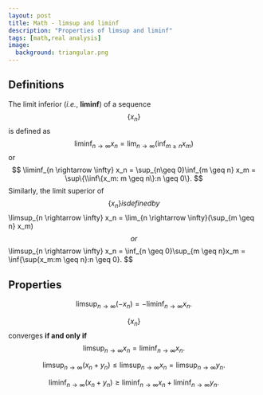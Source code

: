 ```yaml
---
layout: post
title: Math - limsup and liminf
description: "Properties of limsup and liminf"
tags: [math,real analysis]
image:
  background: triangular.png
---
```


## Definitions

The limit inferior (_i.e._, **liminf**) of a sequence $$\{x_n\}$$ is defined as  
$$
\liminf_{n \rightarrow \infty} x_n = \lim_{n \rightarrow \infty}(\inf_{m \geq n} x_m)
$$
or
$$
\liminf_{n \rightarrow \infty} x_n = \sup_{n\geq 0}\inf_{m \geq n} x_m = \sup\{\\inf\{x_m: m \geq n\}:n \geq 0\}.
$$
Similarly, the limit superior of $$\{x_n\} is defined by
$$
\limsup_{n \rightarrow \infty} x_n = \lim_{n \rightarrow \infty}(\sup_{m \geq n} x_m)
$$
or
$$
\limsup_{n \rightarrow \infty} x_n = \inf_{n \geq 0}\sup_{m \geq n}x_m = \inf\{\sup\{x_m:m \geq n\}:n \geq 0\}.
$$

## Properties

$$\limsup_{n \rightarrow \infty} (- x_n) = -\liminf_{n \rightarrow \infty}x_n.$$  

$$\{x_n\}$$ converges **if and only if**
$$
\limsup_{n \rightarrow \infty} x_n = \liminf_{n \rightarrow \infty}x_n.
$$

$$\limsup_{n \rightarrow \infty} (x_n + y_n) \leq \limsup_{n \rightarrow \infty} x_n = \limsup_{n \rightarrow \infty} y_n.$$ 

$$\liminf_{n \rightarrow \infty}(x_n + y_n) \geq \liminf_{n \rightarrow \infty}x_n + \liminf_{n \rightarrow \infty} y_n.$$  
